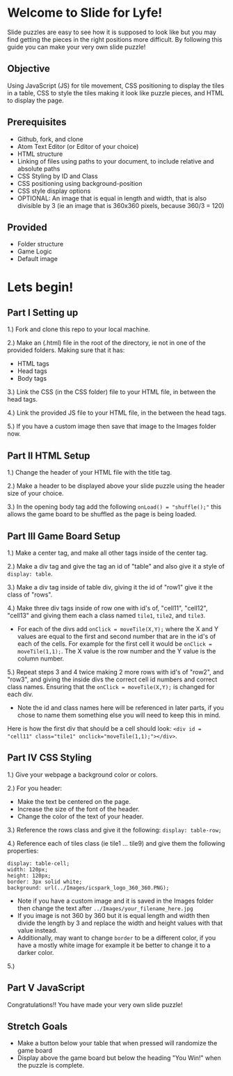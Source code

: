 # Welcome to Slide for Lyfe!

Slide puzzles are easy to see how it is supposed to look like but you may find getting the pieces in the right positions more difficult. By following this guide you can make your very own slide puzzle!

## Objective

Using JavaScript (JS) for tile movement, CSS positioning to display the tiles in a table, CSS to style the tiles making it look like puzzle pieces, and HTML to display the page.

## Prerequisites

* Github, fork, and clone
* Atom Text Editor (or Editor of your choice)
* HTML structure
* Linking of files using paths to your document, to include relative and absolute paths
* CSS Styling by ID and Class
* CSS positioning using background-position
* CSS style display options
* OPTIONAL: An image that is equal in length and width, that is also divisible by 3 (ie  an image that is 360x360 pixels, because 360/3 = 120)

## Provided

* Folder structure
* Game Logic
* Default image

# Lets begin!

## Part I Setting up

1.) Fork and clone this repo to your local machine.

2.) Make an (.html) file in the root of the directory, ie not in one of the provided folders. Making sure that it has:

  * HTML tags
  * Head tags
  * Body tags

3.) Link the CSS (in the CSS folder) file to your HTML file, in between the head tags.

4.) Link the provided JS file to your HTML file, in the between the head tags.

5.) If you have a custom image then save that image to the Images folder now.

## Part II HTML Setup

1.) Change the header of your HTML file with the title tag.

2.) Make a header to be displayed above your slide puzzle using the header size of your choice.

3.) In the opening body tag add the following ``` onLoad() = "shuffle();" ``` this allows the game board to be shuffled as the page is being loaded.

## Part III Game Board Setup

1.) Make a center tag, and make all other tags inside of the center tag.

2.) Make a div tag and give the tag an id of "table" and also give it a style of ```display: table```.

3.) Make a div tag inside of table div, giving it the id of "row1" give it the class of "rows".

4.) Make three div tags inside of row one with id's of, "cell11", "cell12", "cell13" and giving them each a class named ```tile1```, ```tile2```, and ```tile3```.

  * For each of the divs add ```onClick = moveTile(X,Y);``` where the X and Y values are equal to the first and second number that are in the id's of each of the cells. For example for the first cell it would be ```onClick = moveTile(1,1);```. The X value is the row number and the Y value is the column number.

5.) Repeat steps 3 and 4 twice making 2 more rows with id's of "row2", and "row3", and giving the inside divs the correct cell id numbers and correct class names. Ensuring that the ```onClick = moveTile(X,Y);``` is changed for each div.

  * Note the id and class names here will be referenced in later parts, if you chose to name them something else you will need to keep this in mind.

Here is how the first div that should be a cell should look: ```<div id = "cell11" class="tile1" onclick="moveTile(1,1);"></div>```.

## Part IV CSS Styling

1.) Give your webpage a background color or colors.

2.) For you header:

  * Make the text be centered on the page.
  * Increase the size of the font of the header.
  * Change the color of the text of your header.

3.) Reference the rows class and give it the following: ```display: table-row;```

4.) Reference each of tiles class (ie tile1 ... tile9) and give them the following properties:

  ```
  display: table-cell;
  width: 120px;
  height: 120px;
  border: 3px solid white;
  background: url(../Images/icspark_logo_360_360.PNG);
  ```

  * Note if you have a custom image and it is saved in the Images folder then change the text after ```../Images/your_filename_here.jpg```
  * If you image is not 360 by 360 but it is equal length and width then divide the length by 3 and replace the width and height values with that value instead.
  * Additionally, may want to change ```border``` to be a different color, if you have a mostly white image for example it be better to change it to a darker color.

5.)

## Part V JavaScript



Congratulations!! You have made your very own slide puzzle!


## Stretch Goals

* Make a button below your table that when pressed will randomize the game board
* Display above the game board but below the heading "You Win!" when the puzzle is complete.
